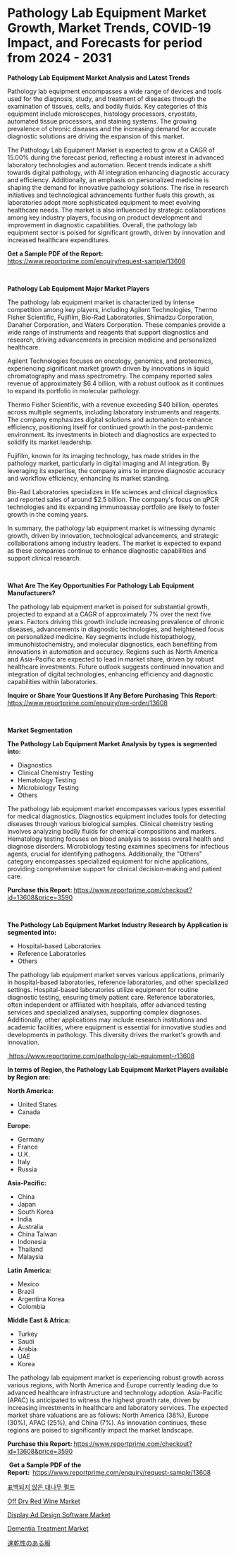 <p><h1>Pathology Lab Equipment Market Growth, Market Trends, COVID-19 Impact, and Forecasts for period from 2024 - 2031</h1></p><p><strong>Pathology Lab Equipment Market Analysis and Latest Trends</strong></p>
<p><p>Pathology lab equipment encompasses a wide range of devices and tools used for the diagnosis, study, and treatment of diseases through the examination of tissues, cells, and bodily fluids. Key categories of this equipment include microscopes, histology processors, cryostats, automated tissue processors, and staining systems. The growing prevalence of chronic diseases and the increasing demand for accurate diagnostic solutions are driving the expansion of this market.</p><p>The Pathology Lab Equipment Market is expected to grow at a CAGR of 15.00% during the forecast period, reflecting a robust interest in advanced laboratory technologies and automation. Recent trends indicate a shift towards digital pathology, with AI integration enhancing diagnostic accuracy and efficiency. Additionally, an emphasis on personalized medicine is shaping the demand for innovative pathology solutions. The rise in research initiatives and technological advancements further fuels this growth, as laboratories adopt more sophisticated equipment to meet evolving healthcare needs. The market is also influenced by strategic collaborations among key industry players, focusing on product development and improvement in diagnostic capabilities. Overall, the pathology lab equipment sector is poised for significant growth, driven by innovation and increased healthcare expenditures.</p></p>
<p><strong>Get a Sample PDF of the Report:&nbsp;</strong> <a href="https://www.reportprime.com/enquiry/request-sample/13608">https://www.reportprime.com/enquiry/request-sample/13608</a></p>
<p>&nbsp;</p>
<p><strong>Pathology Lab Equipment Major Market Players</strong></p>
<p><p>The pathology lab equipment market is characterized by intense competition among key players, including Agilent Technologies, Thermo Fisher Scientific, Fujifilm, Bio-Rad Laboratories, Shimadzu Corporation, Danaher Corporation, and Waters Corporation. These companies provide a wide range of instruments and reagents that support diagnostics and research, driving advancements in precision medicine and personalized healthcare.</p><p>Agilent Technologies focuses on oncology, genomics, and proteomics, experiencing significant market growth driven by innovations in liquid chromatography and mass spectrometry. The company reported sales revenue of approximately $6.4 billion, with a robust outlook as it continues to expand its portfolio in molecular pathology.</p><p>Thermo Fisher Scientific, with a revenue exceeding $40 billion, operates across multiple segments, including laboratory instruments and reagents. The company emphasizes digital solutions and automation to enhance efficiency, positioning itself for continued growth in the post-pandemic environment. Its investments in biotech and diagnostics are expected to solidify its market leadership.</p><p>Fujifilm, known for its imaging technology, has made strides in the pathology market, particularly in digital imaging and AI integration. By leveraging its expertise, the company aims to improve diagnostic accuracy and workflow efficiency, enhancing its market standing.</p><p>Bio-Rad Laboratories specializes in life sciences and clinical diagnostics and reported sales of around $2.5 billion. The company's focus on qPCR technologies and its expanding immunoassay portfolio are likely to foster growth in the coming years.</p><p>In summary, the pathology lab equipment market is witnessing dynamic growth, driven by innovation, technological advancements, and strategic collaborations among industry leaders. The market is expected to expand as these companies continue to enhance diagnostic capabilities and support clinical research.</p></p>
<p>&nbsp;</p>
<p><strong>What Are The Key Opportunities For Pathology Lab Equipment Manufacturers?</strong></p>
<p><p>The pathology lab equipment market is poised for substantial growth, projected to expand at a CAGR of approximately 7% over the next five years. Factors driving this growth include increasing prevalence of chronic diseases, advancements in diagnostic technologies, and heightened focus on personalized medicine. Key segments include histopathology, immunohistochemistry, and molecular diagnostics, each benefiting from innovations in automation and accuracy. Regions such as North America and Asia-Pacific are expected to lead in market share, driven by robust healthcare investments. Future outlook suggests continued innovation and integration of digital technologies, enhancing efficiency and diagnostic capabilities within laboratories.</p></p>
<p><strong>Inquire or Share Your Questions If Any Before Purchasing This Report:</strong> <a href="https://www.reportprime.com/enquiry/pre-order/13608">https://www.reportprime.com/enquiry/pre-order/13608</a></p>
<p>&nbsp;</p>
<p><strong>Market Segmentation</strong></p>
<p><strong>The Pathology Lab Equipment Market Analysis by types is segmented into:</strong></p>
<p><ul><li>Diagnostics</li><li>Clinical Chemistry Testing</li><li>Hematology Testing</li><li>Microbiology Testing</li><li>Others</li></ul></p>
<p><p>The pathology lab equipment market encompasses various types essential for medical diagnostics. Diagnostics equipment includes tools for detecting diseases through various biological samples. Clinical chemistry testing involves analyzing bodily fluids for chemical compositions and markers. Hematology testing focuses on blood analysis to assess overall health and diagnose disorders. Microbiology testing examines specimens for infectious agents, crucial for identifying pathogens. Additionally, the "Others" category encompasses specialized equipment for niche applications, providing comprehensive support for clinical decision-making and patient care.</p></p>
<p><strong>Purchase this Report:&nbsp;</strong><a href="https://www.reportprime.com/checkout?id=13608&price=3590">https://www.reportprime.com/checkout?id=13608&price=3590</a></p>
<p>&nbsp;</p>
<p><strong>The Pathology Lab Equipment Market Industry Research by Application is segmented into:</strong></p>
<p><ul><li>Hospital-based Laboratories</li><li>Reference Laboratories</li><li>Others</li></ul></p>
<p><p>The pathology lab equipment market serves various applications, primarily in hospital-based laboratories, reference laboratories, and other specialized settings. Hospital-based laboratories utilize equipment for routine diagnostic testing, ensuring timely patient care. Reference laboratories, often independent or affiliated with hospitals, offer advanced testing services and specialized analyses, supporting complex diagnoses. Additionally, other applications may include research institutions and academic facilities, where equipment is essential for innovative studies and developments in pathology. This diversity drives the market's growth and innovation.</p></p>
<p><a href="https://www.reportprime.com/pathology-lab-equipment-r13608">&nbsp;https://www.reportprime.com/pathology-lab-equipment-r13608</a></p>
<p><strong>In terms of Region, the Pathology Lab Equipment Market Players available by Region are:</strong></p>
<p>
    <p> <strong> North America: </strong>
        <ul>
            <li>United States</li>
            <li>Canada</li>
        </ul>
        </p> 
    <p> <strong> Europe: </strong>
        <ul>
            <li>Germany</li>
            <li>France</li>
            <li>U.K.</li>
            <li>Italy</li>
            <li>Russia</li>
        </ul>
        </p> 
    <p> <strong> Asia-Pacific: </strong>
        <ul>
            <li>China</li>
            <li>Japan</li>
            <li>South Korea</li>
            <li>India</li>
            <li>Australia</li>
            <li>China Taiwan</li>
            <li>Indonesia</li>
            <li>Thailand</li>
            <li>Malaysia</li>
        </ul>
        </p> 
    <p> <strong> Latin America: </strong>
        <ul>
            <li>Mexico</li>
            <li>Brazil</li>
            <li>Argentina Korea</li>
            <li>Colombia</li>
        </ul>
        </p> 
    <p> <strong> Middle East & Africa: </strong>
        <ul>
            <li>Turkey</li>
            <li>Saudi</li>
            <li>Arabia</li>
            <li>UAE</li>
            <li>Korea</li>
        </ul>
    </p>
    </p>
<p><p>The pathology lab equipment market is experiencing robust growth across various regions, with North America and Europe currently leading due to advanced healthcare infrastructure and technology adoption. Asia-Pacific (APAC) is anticipated to witness the highest growth rate, driven by increasing investments in healthcare and laboratory services. The expected market share valuations are as follows: North America (38%), Europe (30%), APAC (25%), and China (7%). As innovation continues, these regions are poised to significantly impact the market landscape.</p></p>
<p><strong>Purchase this Report: </strong><a href="https://www.reportprime.com/checkout?id=13608&price=3590">https://www.reportprime.com/checkout?id=13608&price=3590</a></p>
<p>&nbsp;<strong>Get a Sample PDF of the Report:&nbsp;&nbsp;</strong><a href="https://www.reportprime.com/enquiry/request-sample/13608">https://www.reportprime.com/enquiry/request-sample/13608</a></p>
<p><strong></strong></p>
<p><p><a href="https://medium.com/@joespinka88967/%EC%84%B8%EA%B3%84-unbleached-bamboo-pulp-market-%EC%9D%80-2024%EC%97%90%EC%84%9C-2031%EB%A1%9C-%EC%97%B0%ED%8F%89%EA%B7%A0-%EC%A6%9D%EA%B0%80%EC%9C%A8%EC%9D%84-%EB%B3%B4%EC%9D%BC-%EA%B2%83%EC%9C%BC%EB%A1%9C-%EC%98%88%EC%83%81%EB%90%A9%EB%8B%88%EB%8B%A4-4720cf986bc2">표백되지 않은 대나무 펄프</a></p><p><a href="https://www.linkedin.com/pulse/global-off-dry-red-wine-market-share-growth-opportunities-dlxrc?trackingId=b2zrosZfRQeZKCHIzCMVIg%3D%3D">Off Dry Red Wine Market</a></p><p><a href="https://issuu.com/reportprime-2/docs/display-ad-design-software-market-s_1b73a363ec849d">Display Ad Design Software Market</a></p><p><a href="https://github.com/MarciaRunte/Market-Research-Report-List-1/blob/main/dementia-treatment-market.md">Dementia Treatment Market</a></p><p><a href="https://medium.com/@vedakuvlis2023/quick-dry-clothes-market-%E3%81%AE%E3%82%B0%E3%83%AD%E3%83%BC%E3%83%90%E3%83%AB%E5%B8%82%E5%A0%B4%E6%A6%82%E8%A6%81%E3%81%AF-%E4%B8%96%E7%95%8C%E3%81%8A%E3%82%88%E3%81%B3%E4%B8%BB%E8%A6%81%E5%B8%82%E5%A0%B4%E3%81%AB%E3%81%8A%E3%81%91%E3%82%8B%E6%A5%AD%E7%95%8C%E3%81%AB%E5%BD%B1%E9%9F%BF%E3%82%92%E4%B8%8E%E3%81%88%E3%82%8B%E4%B8%BB%E8%A6%81%E3%81%AA%E3%83%88%E3%83%AC%E3%83%B3%E3%83%89%E3%81%AB%E3%81%A4%E3%81%84%E3%81%A6-%E7%8B%AC%E8%87%AA%E3%81%AE%E8%A6%96%E7%82%B9%E3%82%92%E6%8F%90%E4%BE%9B%E3%81%97%E3%81%BE%E3%81%99-6a5ccc1e1f1d">速乾性のある服</a></p></p>